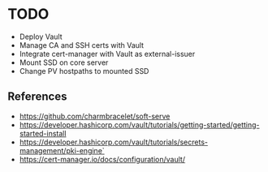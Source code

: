# TODO

- Deploy Vault
- Manage CA and SSH certs with Vault
- Integrate cert-manager with Vault as external-issuer
- Mount SSD on core server
- Change PV hostpaths to mounted SSD

## References

- https://github.com/charmbracelet/soft-serve
- https://developer.hashicorp.com/vault/tutorials/getting-started/getting-started-install
- https://developer.hashicorp.com/vault/tutorials/secrets-management/pki-engine`
- https://cert-manager.io/docs/configuration/vault/
